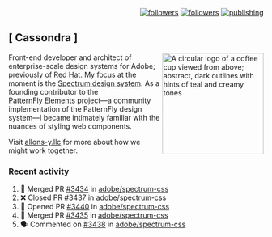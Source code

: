 <p align="right"><a rel="me" href="https://front-end.social/@castastrophe">
    <img alt="followers" title="Follow me on Mastodon" src="https://img.shields.io/mastodon/follow/109297102751309835?domain=https%3A%2F%2Ffront-end.social&label=Follow&logo=mastodon&logoColor=white&style=for-the-badge&labelColor=008080&color=006969"/></a>
  <a href="https://codepen.io/castastrophe/">
    <img alt="followers" title="Follow me on CodePen" src="https://img.shields.io/badge/23-1?color=640464&labelColor=7c007c&style=for-the-badge&logo=codepen&label=Follow"/></a>
<a href="https://castastrophe.medium.com/">
    <img alt="publishing" title="View articles on Medium" src="https://img.shields.io/badge/107-1?color=666&labelColor=444&label=subscribe&logo=medium&logoColor=white&style=for-the-badge"/></a>
</p>

## [&nbsp;Cassondra&nbsp;]

<img align="right" src="https://github-production-user-asset-6210df.s3.amazonaws.com/1840295/253016758-ba468774-1cd3-42c2-8f43-947b5eeb5edf.png" height="200" alt="A circular logo of a coffee cup viewed from above; abstract, dark outlines with hints of teal and creamy tones">

Front-end developer and architect of enterprise-scale design systems for Adobe; previously of Red Hat. My focus at the moment is the [Spectrum design system](https://github.com/adobe/spectrum-css). As a founding contributor to the [PatternFly&nbsp;Elements](https://github.com/patternfly/patternfly-elements) project&mdash;a community implementation of the PatternFly design system&mdash;I became intimately familiar with the nuances of styling web components.

Visit [allons-y.llc](http://allons-y.llc/) for more about how we might work together.

### Recent activity

<!--START_SECTION:activity-->
1. 🎉 Merged PR [#3434](https://github.com/adobe/spectrum-css/pull/3434) in [adobe/spectrum-css](https://github.com/adobe/spectrum-css)
2. ❌ Closed PR [#3437](https://github.com/adobe/spectrum-css/pull/3437) in [adobe/spectrum-css](https://github.com/adobe/spectrum-css)
3. 💪 Opened PR [#3440](https://github.com/adobe/spectrum-css/pull/3440) in [adobe/spectrum-css](https://github.com/adobe/spectrum-css)
4. 🎉 Merged PR [#3435](https://github.com/adobe/spectrum-css/pull/3435) in [adobe/spectrum-css](https://github.com/adobe/spectrum-css)
5. 🗣 Commented on [#3438](https://github.com/adobe/spectrum-css/pull/3438#issuecomment-2531868199) in [adobe/spectrum-css](https://github.com/adobe/spectrum-css)
<!--END_SECTION:activity-->
